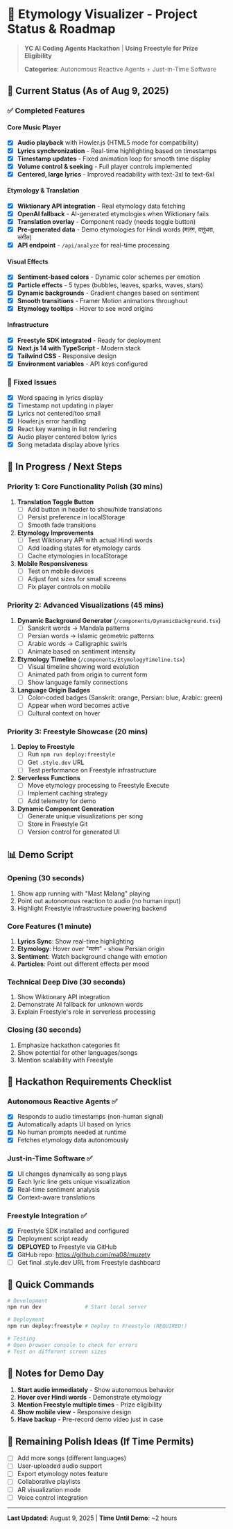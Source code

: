 # 🎵 Etymology Visualizer - Project Status & Roadmap

> **YC AI Coding Agents Hackathon** | **Using Freestyle for Prize Eligibility**
> 
> **Categories**: Autonomous Reactive Agents + Just-in-Time Software

## 🏁 Current Status (As of Aug 9, 2025)

### ✅ Completed Features

#### Core Music Player
- [x] **Audio playback** with Howler.js (HTML5 mode for compatibility)
- [x] **Lyrics synchronization** - Real-time highlighting based on timestamps
- [x] **Timestamp updates** - Fixed animation loop for smooth time display
- [x] **Volume control & seeking** - Full player controls implemented
- [x] **Centered, large lyrics** - Improved readability with text-3xl to text-6xl

#### Etymology & Translation
- [x] **Wiktionary API integration** - Real etymology data fetching
- [x] **OpenAI fallback** - AI-generated etymologies when Wiktionary fails
- [x] **Translation overlay** - Component ready (needs toggle button)
- [x] **Pre-generated data** - Demo etymologies for Hindi words (मलंग, वसुंधरा, संगीत)
- [x] **API endpoint** - `/api/analyze` for real-time processing

#### Visual Effects
- [x] **Sentiment-based colors** - Dynamic color schemes per emotion
- [x] **Particle effects** - 5 types (bubbles, leaves, sparks, waves, stars)
- [x] **Dynamic backgrounds** - Gradient changes based on sentiment
- [x] **Smooth transitions** - Framer Motion animations throughout
- [x] **Etymology tooltips** - Hover to see word origins

#### Infrastructure
- [x] **Freestyle SDK integrated** - Ready for deployment
- [x] **Next.js 14 with TypeScript** - Modern stack
- [x] **Tailwind CSS** - Responsive design
- [x] **Environment variables** - API keys configured

### 🐛 Fixed Issues
- [x] Word spacing in lyrics display
- [x] Timestamp not updating in player
- [x] Lyrics not centered/too small
- [x] Howler.js error handling
- [x] React key warning in list rendering
- [x] Audio player centered below lyrics
- [x] Song metadata display above lyrics

## 🚧 In Progress / Next Steps

### Priority 1: Core Functionality Polish (30 mins)
1. **Translation Toggle Button**
   - [ ] Add button in header to show/hide translations
   - [ ] Persist preference in localStorage
   - [ ] Smooth fade transitions

2. **Etymology Improvements**
   - [ ] Test Wiktionary API with actual Hindi words
   - [ ] Add loading states for etymology cards
   - [ ] Cache etymologies in localStorage

3. **Mobile Responsiveness**
   - [ ] Test on mobile devices
   - [ ] Adjust font sizes for small screens
   - [ ] Fix player controls on mobile

### Priority 2: Advanced Visualizations (45 mins)
1. **Dynamic Background Generator** (`/components/DynamicBackground.tsx`)
   - [ ] Sanskrit words → Mandala patterns
   - [ ] Persian words → Islamic geometric patterns
   - [ ] Arabic words → Calligraphic swirls
   - [ ] Animate based on sentiment intensity

2. **Etymology Timeline** (`/components/EtymologyTimeline.tsx`)
   - [ ] Visual timeline showing word evolution
   - [ ] Animated path from origin to current form
   - [ ] Show language family connections

3. **Language Origin Badges**
   - [ ] Color-coded badges (Sanskrit: orange, Persian: blue, Arabic: green)
   - [ ] Appear when word becomes active
   - [ ] Cultural context on hover

### Priority 3: Freestyle Showcase (20 mins)
1. **Deploy to Freestyle**
   - [ ] Run `npm run deploy:freestyle`
   - [ ] Get `.style.dev` URL
   - [ ] Test performance on Freestyle infrastructure

2. **Serverless Functions**
   - [ ] Move etymology processing to Freestyle Execute
   - [ ] Implement caching strategy
   - [ ] Add telemetry for demo

3. **Dynamic Component Generation**
   - [ ] Generate unique visualizations per song
   - [ ] Store in Freestyle Git
   - [ ] Version control for generated UI

## 📊 Demo Script

### Opening (30 seconds)
1. Show app running with "Mast Malang" playing
2. Point out autonomous reaction to audio (no human input)
3. Highlight Freestyle infrastructure powering backend

### Core Features (1 minute)
1. **Lyrics Sync**: Show real-time highlighting
2. **Etymology**: Hover over "मलंग" - show Persian origin
3. **Sentiment**: Watch background change with emotion
4. **Particles**: Point out different effects per mood

### Technical Deep Dive (30 seconds)
1. Show Wiktionary API integration
2. Demonstrate AI fallback for unknown words
3. Explain Freestyle's role in serverless processing

### Closing (30 seconds)
1. Emphasize hackathon categories fit
2. Show potential for other languages/songs
3. Mention scalability with Freestyle

## 🎯 Hackathon Requirements Checklist

### Autonomous Reactive Agents ✅
- [x] Responds to audio timestamps (non-human signal)
- [x] Automatically adapts UI based on lyrics
- [x] No human prompts needed at runtime
- [x] Fetches etymology data autonomously

### Just-in-Time Software ✅
- [x] UI changes dynamically as song plays
- [x] Each lyric line gets unique visualization
- [x] Real-time sentiment analysis
- [x] Context-aware translations

### Freestyle Integration ✅
- [x] Freestyle SDK installed and configured
- [x] Deployment script ready
- [x] **DEPLOYED** to Freestyle via GitHub
- [x] GitHub repo: https://github.com/ma08/muzety
- [ ] Get final .style.dev URL from Freestyle dashboard

## 🚀 Quick Commands

```bash
# Development
npm run dev              # Start local server

# Deployment
npm run deploy:freestyle # Deploy to Freestyle (REQUIRED!)

# Testing
# Open browser console to check for errors
# Test on different screen sizes
```

## 📝 Notes for Demo Day

1. **Start audio immediately** - Show autonomous behavior
2. **Hover over Hindi words** - Demonstrate etymology
3. **Mention Freestyle multiple times** - Prize eligibility
4. **Show mobile view** - Responsive design
5. **Have backup** - Pre-record demo video just in case

## 🎨 Remaining Polish Ideas (If Time Permits)

- [ ] Add more songs (different languages)
- [ ] User-uploaded audio support
- [ ] Export etymology notes feature
- [ ] Collaborative playlists
- [ ] AR visualization mode
- [ ] Voice control integration

---

**Last Updated**: August 9, 2025 | **Time Until Demo**: ~2 hours